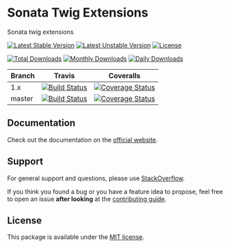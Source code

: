 <!--
DO NOT EDIT THIS FILE!

It's auto-generated by sonata-project/dev-kit package.
-->

# Sonata Twig Extensions

Sonata twig extensions

[![Latest Stable Version](https://poser.pugx.org/sonata-project/twig-extensions/v/stable)](https://packagist.org/packages/sonata-project/twig-extensions)
[![Latest Unstable Version](https://poser.pugx.org/sonata-project/twig-extensions/v/unstable)](https://packagist.org/packages/sonata-project/twig-extensions)
[![License](https://poser.pugx.org/sonata-project/twig-extensions/license)](https://packagist.org/packages/sonata-project/twig-extensions)

[![Total Downloads](https://poser.pugx.org/sonata-project/twig-extensions/downloads)](https://packagist.org/packages/sonata-project/twig-extensions)
[![Monthly Downloads](https://poser.pugx.org/sonata-project/twig-extensions/d/monthly)](https://packagist.org/packages/sonata-project/twig-extensions)
[![Daily Downloads](https://poser.pugx.org/sonata-project/twig-extensions/d/daily)](https://packagist.org/packages/sonata-project/twig-extensions)

Branch | Travis | Coveralls |
------ | ------ | --------- |
1.x   | [![Build Status][travis_stable_badge]][travis_stable_link]     | [![Coverage Status][coveralls_stable_badge]][coveralls_stable_link]     |
master | [![Build Status][travis_unstable_badge]][travis_unstable_link] | [![Coverage Status][coveralls_unstable_badge]][coveralls_unstable_link] |

## Documentation

Check out the documentation on the [official website](https://sonata-project.org/bundles/twig-extensions).

## Support

For general support and questions, please use [StackOverflow](http://stackoverflow.com/questions/tagged/sonata).

If you think you found a bug or you have a feature idea to propose, feel free to open an issue
**after looking** at the [contributing guide](CONTRIBUTING.md).

## License

This package is available under the [MIT license](LICENSE).

[travis_stable_badge]: https://travis-ci.org/sonata-project/twig-extensions.svg?branch=1.x
[travis_stable_link]: https://travis-ci.org/sonata-project/twig-extensions
[travis_unstable_badge]: https://travis-ci.org/sonata-project/twig-extensions.svg?branch=master
[travis_unstable_link]: https://travis-ci.org/sonata-project/twig-extensions

[coveralls_stable_badge]: https://coveralls.io/repos/github/sonata-project/twig-extensions/badge.svg?branch=1.x
[coveralls_stable_link]: https://coveralls.io/github/sonata-project/twig-extensions?branch=1.x
[coveralls_unstable_badge]: https://coveralls.io/repos/github/sonata-project/twig-extensions/badge.svg?branch=master
[coveralls_unstable_link]: https://coveralls.io/github/sonata-project/twig-extensions?branch=master
